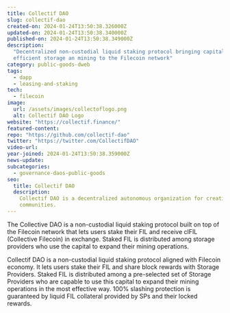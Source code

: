 ```yaml
---
title: Collectif DAO
slug: collectif-dao
created-on: 2024-01-24T13:50:38.326000Z
updated-on: 2024-01-24T13:50:38.340000Z
published-on: 2024-01-24T13:50:38.349000Z
description:
  "Decentralized non-custodial liquid staking protocol bringing capital
  efficient storage an mining to the Filecoin network"
category: public-goods-dweb
tags:
  - dapp
  - leasing-and-staking
tech:
  - filecoin
image:
  url: /assets/images/collectoflogo.png
  alt: Collectif DAO Logo
website: "https://collectif.finance/"
featured-content:
repo: "https://github.com/collectif-dao"
twitter: "https://twitter.com/CollectifDAO"
video-url:
year-joined: 2024-01-24T13:50:38.359000Z
news-update:
subcategories:
  - governance-daos-public-goods
seo:
  title: Collectif DAO
  description:
    Collectif DAO is a decentralized autonomous organization for creative
    communities.
---
```


The Collective DAO is a non-custodial liquid staking protocol built on top of the Filecoin network that lets users stake their FIL and receive clFIL (Collective Filecoin) in exchange. Staked FIL is distributed among storage providers who use the capital to expand their mining operations.

Collectif DAO is a non-custodial liquid staking protocol aligned with Filecoin economy. It lets users stake their FIL and share block rewards with Storage Providers. Staked FIL is distributed among a pre-selected set of Storage Providers who are capable to use this capital to expand their mining operations in the most effective way. 100% slashing protection is guaranteed by liquid FIL collateral provided by SPs and their locked rewards.
